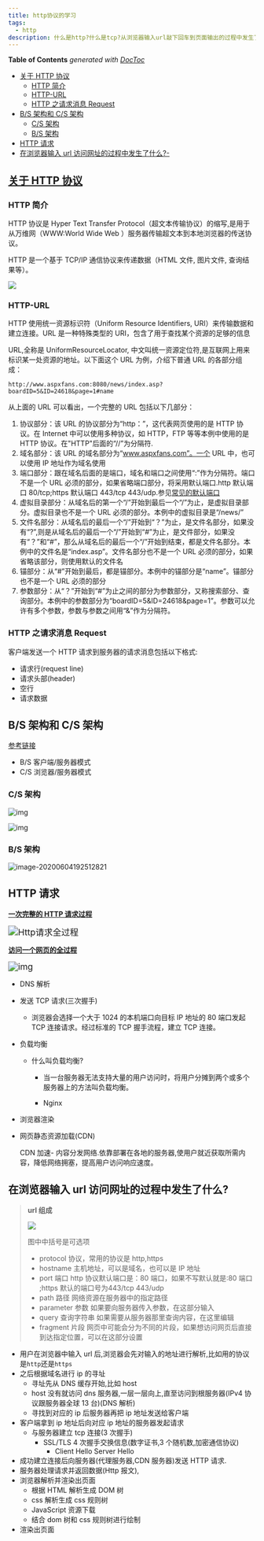 ```yaml
---
title: http协议的学习
tags:
  - http
description: 什么是http?什么是tcp?从浏览器输入url敲下回车到页面输出的过程中发生了什么?
---
```


<!-- START doctoc generated TOC please keep comment here to allow auto update -->
<!-- DON'T EDIT THIS SECTION, INSTEAD RE-RUN doctoc TO UPDATE -->

**Table of Contents** _generated with [DocToc](https://github.com/thlorenz/doctoc)_

- [关于 HTTP 协议](#%E5%85%B3%E4%BA%8E-http-%E5%8D%8F%E8%AE%AE)
  - [HTTP 简介](#http-%E7%AE%80%E4%BB%8B)
  - [HTTP-URL](#http-url)
  - [HTTP 之请求消息 Request](#http-%E4%B9%8B%E8%AF%B7%E6%B1%82%E6%B6%88%E6%81%AF-request)
- [B/S 架构和 C/S 架构](#bs-%E6%9E%B6%E6%9E%84%E5%92%8C-cs-%E6%9E%B6%E6%9E%84)
  - [C/S 架构](#cs-%E6%9E%B6%E6%9E%84)
  - [B/S 架构](#bs-%E6%9E%B6%E6%9E%84)
- [HTTP 请求](#http-%E8%AF%B7%E6%B1%82)
- [在浏览器输入 url 访问网址的过程中发生了什么?-](#%E5%9C%A8%E6%B5%8F%E8%A7%88%E5%99%A8%E8%BE%93%E5%85%A5-url-%E8%AE%BF%E9%97%AE%E7%BD%91%E5%9D%80%E7%9A%84%E8%BF%87%E7%A8%8B%E4%B8%AD%E5%8F%91%E7%94%9F%E4%BA%86%E4%BB%80%E4%B9%88-)

<!-- END doctoc generated TOC please keep comment here to allow auto update -->

## [关于 HTTP 协议](https://www.cnblogs.com/ranyonsue/p/5984001.html)

### HTTP 简介

HTTP 协议是 Hyper Text Transfer Protocol（超文本传输协议）的缩写,是用于从万维网（WWW:World Wide Web ）服务器传输超文本到本地浏览器的传送协议。

HTTP 是一个基于 TCP/IP 通信协议来传递数据（HTML 文件, 图片文件, 查询结果等）。

![](https://upload-images.jianshu.io/upload_images/2964446-5a35e17f298a48e1.jpg?imageMogr2/auto-orient/strip%7CimageView2/2)

### HTTP-URL

HTTP 使用统一资源标识符（Uniform Resource Identifiers, URI）来传输数据和建立连接。URL 是一种特殊类型的 URI，包含了用于查找某个资源的足够的信息

URL,全称是 UniformResourceLocator, 中文叫统一资源定位符,是互联网上用来标识某一处资源的地址。以下面这个 URL 为例，介绍下普通 URL 的各部分组成：

`http://www.aspxfans.com:8080/news/index.asp?boardID=5&ID=24618&page=1#name`

从上面的 URL 可以看出，一个完整的 URL 包括以下几部分：

1. 协议部分：该 URL 的协议部分为“http：”，这代表网页使用的是 HTTP 协议。在 Internet 中可以使用多种协议，如 HTTP，FTP 等等本例中使用的是 HTTP 协议。在"HTTP"后面的“//”为分隔符.
2. 域名部分：该 URL 的域名部分为“www.aspxfans.com”。一个 URL 中，也可以使用 IP 地址作为域名使用
3. 端口部分：跟在域名后面的是端口，域名和端口之间使用“:”作为分隔符。端口不是一个 URL 必须的部分，如果省略端口部分，将采用默认端口.http 默认端口 80/tcp;https 默认端口 443/tcp 443/udp.参见[常见的默认端口](https://blog.csdn.net/u014421556/article/details/51671353)
4. 虚拟目录部分：从域名后的第一个“/”开始到最后一个“/”为止，是虚拟目录部分。虚拟目录也不是一个 URL 必须的部分。本例中的虚拟目录是“/news/”
5. 文件名部分：从域名后的最后一个“/”开始到“？”为止，是文件名部分，如果没有“?”,则是从域名后的最后一个“/”开始到“#”为止，是文件部分，如果没有“？”和“#”，那么从域名后的最后一个“/”开始到结束，都是文件名部分。本例中的文件名是“index.asp”。文件名部分也不是一个 URL 必须的部分，如果省略该部分，则使用默认的文件名
6. 锚部分：从“#”开始到最后，都是锚部分。本例中的锚部分是“name”。锚部分也不是一个 URL 必须的部分
7. 参数部分：从“？”开始到“#”为止之间的部分为参数部分，又称搜索部分、查询部分。本例中的参数部分为“boardID=5&ID=24618&page=1”。参数可以允许有多个参数，参数与参数之间用“&”作为分隔符。

### HTTP 之请求消息 Request

客户端发送一个 HTTP 请求到服务器的请求消息包括以下格式:

- 请求行(request line)
- 请求头部(header)
- 空行
- 请求数据

## B/S 架构和 C/S 架构

[参考链接](https://blog.csdn.net/tennysonsky/article/details/45062079)

- B/S 客户端/服务器模式
- C/S 浏览器/服务器模式

### C/S 架构

![img](https://img-blog.csdn.net/20150415173118535)

![img](https://img-blog.csdn.net/20150415191106683)

### B/S 架构

![image-20200604192512821](http介绍.assets/image-20200604192512821.png)

## HTTP 请求

**[一次完整的 HTTP 请求过程](https://zhuanlan.zhihu.com/p/38240894)**

<img src="https://pic1.zhimg.com/80/v2-4a9996d1f96058dc50a49caa8ddb5b90_720w.jpg" alt="Http请求全过程" style="zoom:125%;" />

**[访问一个网页的全过程]()**

<img src="https://img-blog.csdn.net/20180929162504523?watermark/2/text/aHR0cHM6Ly9ibG9nLmNzZG4ubmV0L3dlaWJvMTIzMDEyMw==/font/5a6L5L2T/fontsize/400/fill/I0JBQkFCMA==/dissolve/70" alt="img" style="zoom:125%;" />

- DNS 解析

- 发送 TCP 请求(三次握手)

  - 浏览器会选择一个大于 1024 的本机端口向目标 IP 地址的 80 端口发起 TCP 连接请求。经过标准的 TCP 握手流程，建立 TCP 连接。

- 负载均衡

  - 什么叫负载均衡?

    - 当一台服务器无法支持大量的用户访问时，将用户分摊到两个或多个服务器上的方法叫负载均衡。

    - Nginx

- 浏览器渲染

- 网页静态资源加载(CDN)

  CDN 加速- 内容分发网络.依靠部署在各地的服务器,使用户就近获取所需内容，降低网络拥塞，提高用户访问响应速度。

## 在浏览器输入 url 访问网址的过程中发生了什么?

> **url 组成**
>
> ![](https://minimax-1256590847.cos.ap-shanghai.myqcloud.com/img/20200610232407.png)
>
> 图中中括号是可选项
>
> - protocol 协议，常用的协议是 http,https
> - hostname 主机地址，可以是域名，也可以是 IP 地址
> - port 端口 http 协议默认端口是：80 端口，如果不写默认就是:80 端口 ;https 默认的端口号为443/tcp 443/udp
> - path 路径 网络资源在服务器中的指定路径
> - parameter 参数 如果要向服务器传入参数，在这部分输入
> - query 查询字符串 如果需要从服务器那里查询内容，在这里编辑
> - fragment 片段 网页中可能会分为不同的片段，如果想访问网页后直接到达指定位置，可以在这部分设置

- 用户在浏览器中输入 url 后,浏览器会先对输入的地址进行解析,比如用的协议是`http`还是`https`
- 之后根据域名进行 ip 的寻址
  - 寻址先从 DNS 缓存开始,比如 host
  - host 没有就访问 dns 服务器,一层一层向上,直至访问到根服务器(IPv4 协议跟服务器全球 13 台)(DNS 解析)
  - 寻找到对应的 ip 后服务器再把 ip 地址发送给客户端
- 客户端拿到 ip 地址后向对应 ip 地址的服务器发起请求
  - 与服务器建立 tcp 连接(3 次握手)
    - SSL/TLS 4 次握手交换信息(数字证书,3 个随机数,加密通信协议)
      - Client Hello Server Hello
- 成功建立连接后向服务器(代理服务器,CDN 服务器)发送 HTTP 请求.
- 服务器处理请求并返回数据(Http 报文),
- 浏览器解析并渲染出页面
  - 根据 HTML 解析生成 DOM 树
  - css 解析生成 css 规则树
  - JavaScript 资源下载
  - 结合 dom 树和 css 规则树进行绘制
- 渲染出页面
